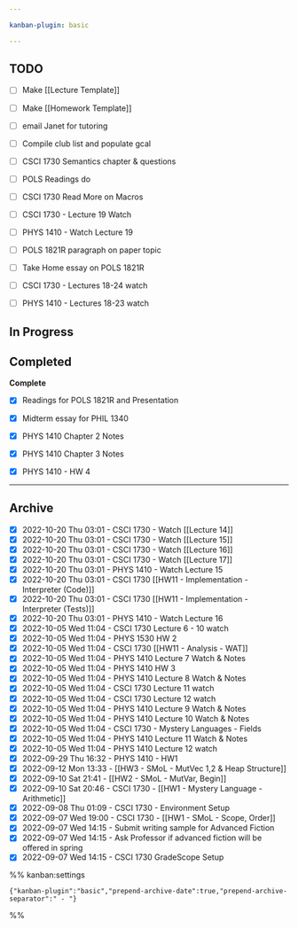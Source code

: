 ```yaml
---

kanban-plugin: basic

---
```


## TODO

- [ ] Make [[Lecture Template]]
- [ ] Make [[Homework Template]]
- [ ] email Janet for tutoring
- [ ] Compile club list and populate gcal
- [ ] CSCI 1730 Semantics chapter & questions
- [ ] POLS Readings do
- [ ] CSCI 1730 Read More on Macros
- [ ] CSCI 1730 - Lecture 19 Watch
- [ ] PHYS 1410 - Watch Lecture 19
- [ ] POLS 1821R paragraph on paper topic
- [ ] Take Home essay on POLS 1821R
- [ ] CSCI 1730 - Lectures 18-24 watch
- [ ] PHYS 1410 - Lectures 18-23 watch


## In Progress



## Completed

**Complete**
- [x] Readings for POLS 1821R and Presentation
- [x] Midterm essay for PHIL 1340
- [x] PHYS 1410 Chapter 2 Notes
- [x] PHYS 1410 Chapter 3 Notes
- [x] PHYS 1410 - HW 4


***

## Archive

- [x] 2022-10-20 Thu 03:01  -  CSCI 1730 - Watch [[Lecture 14]]
- [x] 2022-10-20 Thu 03:01  -  CSCI 1730 - Watch [[Lecture 15]]
- [x] 2022-10-20 Thu 03:01  -  CSCI 1730 - Watch [[Lecture 16]]
- [x] 2022-10-20 Thu 03:01  -  CSCI 1730 - Watch [[Lecture 17]]
- [x] 2022-10-20 Thu 03:01  -  PHYS 1410 - Watch Lecture 15
- [x] 2022-10-20 Thu 03:01  -  CSCI 1730 [[HW11 - Implementation - Interpreter (Code)]]
- [x] 2022-10-20 Thu 03:01  -  CSCI 1730 [[HW11 - Implementation - Interpreter (Tests)]]
- [x] 2022-10-20 Thu 03:01  -  PHYS 1410 - Watch Lecture 16
- [x] 2022-10-05 Wed 11:04  -  CSCI 1730 Lecture 6 - 10 watch
- [x] 2022-10-05 Wed 11:04  -  PHYS 1530 HW 2
- [x] 2022-10-05 Wed 11:04  -  CSCI 1730 [[HW11 - Analysis - WAT]]
- [x] 2022-10-05 Wed 11:04  -  PHYS 1410 Lecture 7 Watch & Notes
- [x] 2022-10-05 Wed 11:04  -  PHYS 1410 HW 3
- [x] 2022-10-05 Wed 11:04  -  PHYS 1410 Lecture 8 Watch & Notes
- [x] 2022-10-05 Wed 11:04  -  CSCI 1730 Lecture 11 watch
- [x] 2022-10-05 Wed 11:04  -  CSCI 1730 Lecture 12 watch
- [x] 2022-10-05 Wed 11:04  -  PHYS 1410 Lecture 9 Watch & Notes
- [x] 2022-10-05 Wed 11:04  -  PHYS 1410 Lecture 10 Watch & Notes
- [x] 2022-10-05 Wed 11:04  -  CSCI 1730 - Mystery Languages - Fields
- [x] 2022-10-05 Wed 11:04  -  PHYS 1410 Lecture 11 Watch & Notes
- [x] 2022-10-05 Wed 11:04  -  PHYS 1410 Lecture 12 watch
- [x] 2022-09-29 Thu 16:32  -  PHYS 1410 - HW1
- [x] 2022-09-12 Mon 13:33  -  [[HW3 - SMoL - MutVec 1,2 & Heap Structure]]
- [x] 2022-09-10 Sat 21:41  -  [[HW2 - SMoL - MutVar, Begin]]
- [x] 2022-09-10 Sat 20:46  -  CSCI 1730 - [[HW1 - Mystery Language - Arithmetic]]
- [x] 2022-09-08 Thu 01:09  -  CSCI 1730 - Environment Setup
- [x] 2022-09-07 Wed 19:00  -  CSCI 1730 - [[HW1 - SMoL - Scope, Order]]
- [x] 2022-09-07 Wed 14:15  -  Submit writing sample for Advanced Fiction
- [x] 2022-09-07 Wed 14:15  -  Ask Professor if advanced fiction will be offered in spring
- [x] 2022-09-07 Wed 14:15  -  CSCI 1730 GradeScope Setup

%% kanban:settings
```
{"kanban-plugin":"basic","prepend-archive-date":true,"prepend-archive-separator":" - "}
```
%%